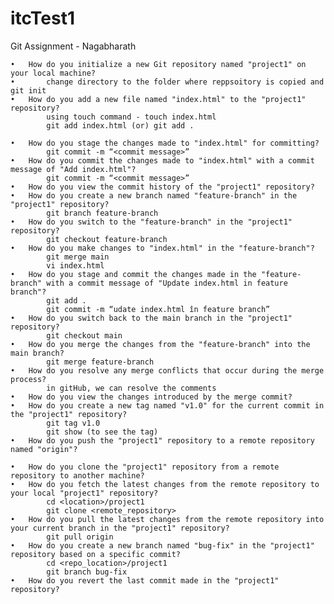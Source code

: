 # itcTest1

Git Assignment - Nagabharath

	•	How do you initialize a new Git repository named "project1" on your local machine?
	•		change directory to the folder where reppsoitory is copied and git init
	•	How do you add a new file named "index.html" to the "project1" repository?
			using touch command - touch index.html
			git add index.html (or) git add .
			
	•	How do you stage the changes made to "index.html" for committing?
			git commit -m “<commit message>”
	•	How do you commit the changes made to "index.html" with a commit message of "Add index.html"?
			git commit -m “<commit message>”
	•	How do you view the commit history of the "project1" repository?
	•	How do you create a new branch named "feature-branch" in the "project1" repository?
			git branch feature-branch
	•	How do you switch to the "feature-branch" in the "project1" repository?
			git checkout feature-branch
	•	How do you make changes to "index.html" in the "feature-branch"?
			git merge main
			vi index.html
	•	How do you stage and commit the changes made in the "feature-branch" with a commit message of "Update index.html in feature branch"?
			git add .
			git commit -m “udate index.html în feature branch”
	•	How do you switch back to the main branch in the "project1" repository?
			git checkout main
	•	How do you merge the changes from the "feature-branch" into the main branch?
			git merge feature-branch
	•	How do you resolve any merge conflicts that occur during the merge process?
			in gitHub, we can resolve the comments
	•	How do you view the changes introduced by the merge commit?
	•	How do you create a new tag named "v1.0" for the current commit in the "project1" repository?
			git tag v1.0
			git show (to see the tag)
	•	How do you push the "project1" repository to a remote repository named "origin"?
			
	•	How do you clone the "project1" repository from a remote repository to another machine?
	•	How do you fetch the latest changes from the remote repository to your local "project1" repository?
			cd <location>/project1
			git clone <remote_repository>
	•	How do you pull the latest changes from the remote repository into your current branch in the "project1" repository?
			git pull origin 
	•	How do you create a new branch named "bug-fix" in the "project1" repository based on a specific commit?
			cd <repo_location>/project1
			git branch bug-fix
	•	How do you revert the last commit made in the "project1" repository?

